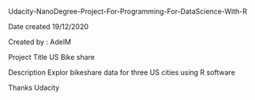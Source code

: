 Udacity-NanoDegree-Project-For-Programming-For-DataScience-With-R

Date created
19/12/2020

Created by : AdelM

Project Title
US Bike share

Description 
Explor bikeshare data for three US cities using R software

Thanks Udacity